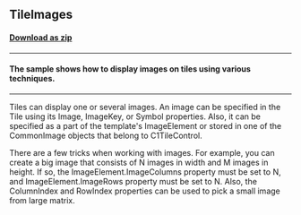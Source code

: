 ## TileImages
#### [Download as zip](https://minhaskamal.github.io/DownGit/#/home?url=https://github.com/GrapeCity/ComponentOne-WinForms-Samples/tree/master/NetFramework\Tile\CS\TileImages)
____
#### The sample shows how to display images on tiles using various techniques.
____
Tiles can display one or several images. An image can be specified in the Tile using its Image, ImageKey, or Symbol properties. Also, it can be specified as a part of the template's ImageElement or stored in one of the CommonImage objects that belong to C1TileControl. 

There are a few tricks when working with images. For example, you can create a big image that consists of N images in width and M images in height. If so, the ImageElement.ImageColumns property must be set to N, and ImageElement.ImageRows property must be set to N. Also, the ColumnIndex and RowIndex properties can be used to pick a small image from large matrix. 